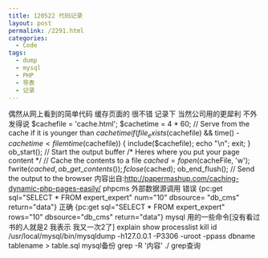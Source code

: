 ```yaml
---
title: 120522 代码记录
layout: post
permalink: /2291.html
categories:
  - Code
tags:
  - dump
  - mysql
  - PHP
  - 导表
  - 记录
---
```

偶然从网上看到的简单代码 缓存页面的 很不错 记录下 当然公司用的更犀利 不外发得说 $cachefile = 'cache.html'; $cachetime = 4 * 60; // Serve from the cache if it is younger than $cachetime if (file_exists($cachefile) &#038;&#038; time() - $cachetime < filemtime($cachefile)) { include($cachefile); echo "\n"; exit; } ob\_start(); // Start the output buffer /\* Heres where you put your page content \*/ // Cache the contents to a file $cached = fopen($cacheFile, 'w'); fwrite($cached, ob\_get\_contents()); fclose($cached); ob\_end\_flush(); // Send the output to the browser 内容出自:http://papermashup.com/caching-dynamic-php-pages-easily/ phpcms 外部数据源调用 错误 {pc:get sql="SELECT \* FROM expert\_expert" num="10" dbsource= "db\_cms" return="data"} 正确 {pc:get sql="SELECT \* FROM expert\_expert" rows="10" dbsource="db_cms" return="data"} mysql 用的一些命令[没有看过书的人就是2 我表示 我又一次2了] explain show processlist kill id /usr/local/mysql/bin/mysqldump -h127.0.0.1 -P3306 -uroot -ppass dbname tablename > table.sql mysql备份 grep -R '内容' ./ grep查询